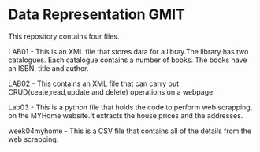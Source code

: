 # Data Representation GMIT

This repository contains four files. 

LAB01 - This is an XML file that stores data for a libray.The library has two catalogues. Each catalogue contains a number of books. The books have an ISBN, title and author.

LAB02 - This contains an XML file that can carry out CRUD(ceate,read,update and delete) operations on a webpage.

Lab03 - This is a python file that holds the code to perform web scrapping, on the MYHome website.It extracts the house prices and the addresses. 

week04myhome - This is a CSV file that contains all of the details from the web scrapping.
